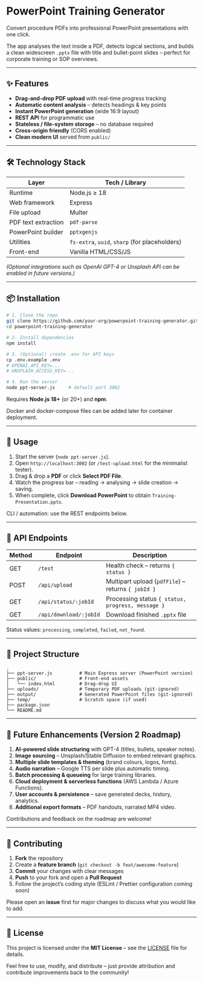 # PowerPoint Training Generator

Convert procedure PDFs into professional PowerPoint presentations with one click.

The app analyses the text inside a PDF, detects logical sections, and builds a clean widescreen `.pptx` file with title and bullet-point slides – perfect for corporate training or SOP overviews.

---

## ✨ Features
- **Drag-and-drop PDF upload** with real-time progress tracking  
- **Automatic content analysis** – detects headings & key points  
- **Instant PowerPoint generation** (wide 16:9 layout)  
- **REST API** for programmatic use  
- **Stateless / file-system storage** – no database required  
- **Cross-origin friendly** (CORS enabled)  
- **Clean modern UI** served from `public/`

---

## 🛠️ Technology Stack
| Layer                | Tech / Library                       |
|----------------------|--------------------------------------|
| Runtime              | Node.js ≥ 18                         |
| Web framework        | Express                              |
| File upload          | Multer                               |
| PDF text extraction  | `pdf-parse`                          |
| PowerPoint builder   | `pptxgenjs`                          |
| Utilities            | `fs-extra`, `uuid`, `sharp` (for placeholders) |
| Front-end            | Vanilla HTML/CSS/JS                  |

*(Optional integrations such as OpenAI GPT-4 or Unsplash API can be enabled in future versions.)*

---

## 📦 Installation

```bash
# 1. Clone the repo
git clone https://github.com/your-org/powerpoint-training-generator.git
cd powerpoint-training-generator

# 2. Install dependencies
npm install

# 3. (Optional) create .env for API keys
cp .env.example .env
# OPENAI_API_KEY=...
# UNSPLASH_ACCESS_KEY=...

# 4. Run the server
node ppt-server.js     # default port 3002
```

Requires **Node.js 18+** (or 20+) and **npm**.

Docker and docker-compose files can be added later for container deployment.

---

## 🚀 Usage

1. Start the server (`node ppt-server.js`).
2. Open `http://localhost:3002` (or `/test-upload.html` for the minimalist tester).
3. Drag & drop a **PDF** or click **Select PDF File**.
4. Watch the progress bar – reading → analysing → slide creation → saving.
5. When complete, click **Download PowerPoint** to obtain `Training-Presentation.pptx`.

CLI / automation: use the REST endpoints below.

---

## 📡 API Endpoints

| Method | Endpoint                     | Description                              |
|--------|-----------------------------|------------------------------------------|
| GET    | `/test`                     | Health check – returns `{ status }`     |
| POST   | `/api/upload`               | Multipart upload (`pdfFile`) – returns `{ jobId }` |
| GET    | `/api/status/:jobId`        | Processing status `{ status, progress, message }` |
| GET    | `/api/download/:jobId`      | Download finished `.pptx` file           |

Status values: `processing`, `completed`, `failed`, `not_found`.

---

## 📂 Project Structure

```
.
├── ppt-server.js          # Main Express server (PowerPoint version)
├── public/                # Front-end assets
│   └── index.html         # Drag-drop UI
├── uploads/               # Temporary PDF uploads (git-ignored)
├── output/                # Generated PowerPoint files (git-ignored)
├── temp/                  # Scratch space (if used)
├── package.json
└── README.md
```

---

## 🌱 Future Enhancements (Version 2 Roadmap)

1. **AI-powered slide structuring** with GPT-4 (titles, bullets, speaker notes).  
2. **Image sourcing** – Unsplash/Stable Diffusion to embed relevant graphics.  
3. **Multiple slide templates & theming** (brand colours, logos, fonts).  
4. **Audio narration** – Google TTS per slide plus automatic timing.  
5. **Batch processing & queueing** for large training libraries.  
6. **Cloud deployment & serverless functions** (AWS Lambda / Azure Functions).  
7. **User accounts & persistence** – save generated decks, history, analytics.  
8. **Additional export formats** – PDF handouts, narrated MP4 video.  

Contributions and feedback on the roadmap are welcome!

---

## 🤝 Contributing

1. **Fork** the repository
2. Create a **feature branch** (`git checkout -b feat/awesome-feature`)
3. **Commit** your changes with clear messages
4. **Push** to your fork and open a **Pull Request**
5. Follow the project’s coding style (ESLint / Prettier configuration coming soon)

Please open an **issue** first for major changes to discuss what you would like to add.

---

## 📝 License

This project is licensed under the **MIT License** – see the [LICENSE](LICENSE) file for details.

Feel free to use, modify, and distribute – just provide attribution and contribute improvements back to the community!
